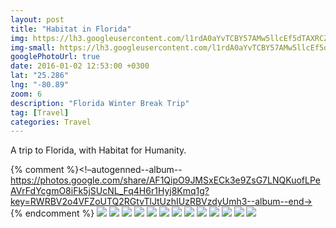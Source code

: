 ```yaml
---
layout: post
title: "Habitat in Florida"
img: https://lh3.googleusercontent.com/l1rdA0aYvTCBY57AMw5llcEf5dTAXRCZk4vueayTTviMn959xzfb7HeefhXpl-sKV1wOLx0fPhdvVXnoiIVt7hUJzZFWc6bwRzrcJBj3jq7uW8gC5zu-4SRgGd62dMNP8CngNUAF_w=w3264-h1836
img-small: https://lh3.googleusercontent.com/l1rdA0aYvTCBY57AMw5llcEf5dTAXRCZk4vueayTTviMn959xzfb7HeefhXpl-sKV1wOLx0fPhdvVXnoiIVt7hUJzZFWc6bwRzrcJBj3jq7uW8gC5zu-4SRgGd62dMNP8CngNUAF_w
googlePhotoUrl: true
date: 2016-01-02 12:53:00 +0300
lat: "25.286"
lng: "-80.89" 
zoom: 6
description: "Florida Winter Break Trip"
tag: [Travel]
categories: Travel
---
```


A trip to Florida, with Habitat for Humanity.

{% comment %}<!–autogenned--album--https://photos.google.com/share/AF1QipO9JMSxECk3e9ZsG7LNQKuofLPeAVrFdYcgmO8iFk5jSUcNL_Fq4H6r1Hyj8Kmq1g?key=RWRBV2o4VFZoUTQ2RGtvTlJtUzhIUzRBVzdyUmh3--album--end->
{% endcomment %}
<a data-fancybox="gallery" href="https://lh3.googleusercontent.com/l1rdA0aYvTCBY57AMw5llcEf5dTAXRCZk4vueayTTviMn959xzfb7HeefhXpl-sKV1wOLx0fPhdvVXnoiIVt7hUJzZFWc6bwRzrcJBj3jq7uW8gC5zu-4SRgGd62dMNP8CngNUAF_w=w3264-h1836"><img src="https://lh3.googleusercontent.com/l1rdA0aYvTCBY57AMw5llcEf5dTAXRCZk4vueayTTviMn959xzfb7HeefhXpl-sKV1wOLx0fPhdvVXnoiIVt7hUJzZFWc6bwRzrcJBj3jq7uW8gC5zu-4SRgGd62dMNP8CngNUAF_w=w200-h200"></a>
<a data-fancybox="gallery" href="https://lh3.googleusercontent.com/8TIu0d7MyTCEM2K2fv1ClvfJUqJ5wfcXgKSkvISvi909904MAgiILdKWsxiKnbYWE-qkTpBVyWN7ekQHgJEaTRs6MjDY2IV4qADrSSocCYey70dE_WlQBZL3gOtZl2Q1nTvZ1bPlqg=w1836-h3264"><img src="https://lh3.googleusercontent.com/8TIu0d7MyTCEM2K2fv1ClvfJUqJ5wfcXgKSkvISvi909904MAgiILdKWsxiKnbYWE-qkTpBVyWN7ekQHgJEaTRs6MjDY2IV4qADrSSocCYey70dE_WlQBZL3gOtZl2Q1nTvZ1bPlqg=w200-h200"></a>
<a data-fancybox="gallery" href="https://lh3.googleusercontent.com/_c8ZgxEIYKxxgvbVIL8Qh0a6VAE7JqAJKEX3CGsXfxF-p82xVUsibprjp2VwnXfV953NWFDYXjzr7kcZY-dxFt1rA-FAGC8NxuPK7EEFxq4TARbN3CqaZGrG1WYKjcf4udAcj-p6Rg=w3264-h1836"><img src="https://lh3.googleusercontent.com/_c8ZgxEIYKxxgvbVIL8Qh0a6VAE7JqAJKEX3CGsXfxF-p82xVUsibprjp2VwnXfV953NWFDYXjzr7kcZY-dxFt1rA-FAGC8NxuPK7EEFxq4TARbN3CqaZGrG1WYKjcf4udAcj-p6Rg=w200-h200"></a>
<a data-fancybox="gallery" href="https://lh3.googleusercontent.com/Ki2VZXGqy6jq7pcL2nZj5HzkcjfNfzaAH9EFmOuDm7kqyA5XGZVKc9TgtoBwGhwf-ZT_HsFydKCLMufEtYctGsUmUJ63cbYnuwO9xb2wB4kb-1T-KbmMwZq35VCByz-CF00JpKnplw=w1836-h3264"><img src="https://lh3.googleusercontent.com/Ki2VZXGqy6jq7pcL2nZj5HzkcjfNfzaAH9EFmOuDm7kqyA5XGZVKc9TgtoBwGhwf-ZT_HsFydKCLMufEtYctGsUmUJ63cbYnuwO9xb2wB4kb-1T-KbmMwZq35VCByz-CF00JpKnplw=w200-h200"></a>
<a data-fancybox="gallery" href="https://lh3.googleusercontent.com/XruTf0bzmSk3gsDq0eWgARhVAvQXH-BgJGiFU3UL-5XRx63d3gA8QqKvLcdQRg0HWVY5vrS-NbmvDcgU0fMf5EmZhe0eIdLZVDviHiJOzfc_2K1gobW3m50A7XSeprw3kDtpnYWwKw=w1836-h3264"><img src="https://lh3.googleusercontent.com/XruTf0bzmSk3gsDq0eWgARhVAvQXH-BgJGiFU3UL-5XRx63d3gA8QqKvLcdQRg0HWVY5vrS-NbmvDcgU0fMf5EmZhe0eIdLZVDviHiJOzfc_2K1gobW3m50A7XSeprw3kDtpnYWwKw=w200-h200"></a>
<a data-fancybox="gallery" href="https://lh3.googleusercontent.com/U6uF4IpjQPaii9VcO9ks--Hz_rIOcAbTAELfyO_TMZALZhG1W1je7wMgUk7Wohv9bvwIJA-elFveJBlFoGzq98r4JVf0Hv0j2ZB8x7UG_ZY6XAN6uoxCTr0IBiWFmTzYKxdaSlQJdA=w3264-h1836"><img src="https://lh3.googleusercontent.com/U6uF4IpjQPaii9VcO9ks--Hz_rIOcAbTAELfyO_TMZALZhG1W1je7wMgUk7Wohv9bvwIJA-elFveJBlFoGzq98r4JVf0Hv0j2ZB8x7UG_ZY6XAN6uoxCTr0IBiWFmTzYKxdaSlQJdA=w200-h200"></a>
<a data-fancybox="gallery" href="https://lh3.googleusercontent.com/SRCBSS9-JLgTjqvKIrVRHcCBr7rky6TwT3f3MCpxxle8kEUnLx1xEeI4FY1xviJMHGfEOa_NuYeXZHandTmqLzEePyLwaIVeZlWtzvM8fGYWdMEfRq945u5T8qgPB_a_IM2lWxuXZQ=w1836-h3264"><img src="https://lh3.googleusercontent.com/SRCBSS9-JLgTjqvKIrVRHcCBr7rky6TwT3f3MCpxxle8kEUnLx1xEeI4FY1xviJMHGfEOa_NuYeXZHandTmqLzEePyLwaIVeZlWtzvM8fGYWdMEfRq945u5T8qgPB_a_IM2lWxuXZQ=w200-h200"></a>
<a data-fancybox="gallery" href="https://lh3.googleusercontent.com/NBFnjRNpLuXeawPM1Eqhx0IVteIBEdhmFJd3p8ApDsvv6j_Q1u08kkLBCCagwOO4_0XViZUGzkuK7lIMYFMpcwhjguFgO5-Emzgu9F_akRP9rQqIMK5stLGL1iOfWpYJXrUqS3_7Pw=w1836-h3264"><img src="https://lh3.googleusercontent.com/NBFnjRNpLuXeawPM1Eqhx0IVteIBEdhmFJd3p8ApDsvv6j_Q1u08kkLBCCagwOO4_0XViZUGzkuK7lIMYFMpcwhjguFgO5-Emzgu9F_akRP9rQqIMK5stLGL1iOfWpYJXrUqS3_7Pw=w200-h200"></a>
<a data-fancybox="gallery" href="https://lh3.googleusercontent.com/LbpDy6Ed4nLALXagAAfkXz0l0pmiYtMZYnpttiQzJzt1RmxrYkXHujoBSYyglHHX-j0ehCETFMgEPeADEo-VfH-CghAn-6gHbhn3wabuHvaFbM7yfzSopTYTSbOzmzwuNX7NFwHpxQ=w3264-h1836"><img src="https://lh3.googleusercontent.com/LbpDy6Ed4nLALXagAAfkXz0l0pmiYtMZYnpttiQzJzt1RmxrYkXHujoBSYyglHHX-j0ehCETFMgEPeADEo-VfH-CghAn-6gHbhn3wabuHvaFbM7yfzSopTYTSbOzmzwuNX7NFwHpxQ=w200-h200"></a>
<a data-fancybox="gallery" href="https://lh3.googleusercontent.com/VepOdQ3BBhEZ546aTnrLKZFQC6sKQo_zU8PJC6KpSxEZOx8H7rDfT_tuoKMw4LHt4bVIB6DDXlYlaAxIA9oGw2a6LEqmVJuu_-1_8MoZJco93Dq_837m0LkxsxSiacUzGZlxsBkXpA=w3264-h1836"><img src="https://lh3.googleusercontent.com/VepOdQ3BBhEZ546aTnrLKZFQC6sKQo_zU8PJC6KpSxEZOx8H7rDfT_tuoKMw4LHt4bVIB6DDXlYlaAxIA9oGw2a6LEqmVJuu_-1_8MoZJco93Dq_837m0LkxsxSiacUzGZlxsBkXpA=w200-h200"></a>
<a data-fancybox="gallery" href="https://lh3.googleusercontent.com/x6Gk2q0ytG0hiMUZ1yESDwKFcMFQwWKbqOdZTMk8cYPUAiwpC-fCf5irKyLf2hgYCNenhESs1AtFTME90O1hrDLfRsB8dTlEupPKezHDDYGfpk2yCYS6RHpCeKX3pDCoyB6XYcH91g=w1836-h3264"><img src="https://lh3.googleusercontent.com/x6Gk2q0ytG0hiMUZ1yESDwKFcMFQwWKbqOdZTMk8cYPUAiwpC-fCf5irKyLf2hgYCNenhESs1AtFTME90O1hrDLfRsB8dTlEupPKezHDDYGfpk2yCYS6RHpCeKX3pDCoyB6XYcH91g=w200-h200"></a>
<a data-fancybox="gallery" href="https://lh3.googleusercontent.com/CbEv23gN70jgPasQ5rn9aQGR2hnIZe93c-JSEBDLJ-oUM6lWAZwW8wlcJAmJQUAvpX91_EfG6v5VUiLe7NNoKqoLxRm_X7CQmcrOvC7549W5fqWuKBVkA0cMCH6AxboGt6sUE_6krQ=w3264-h1836"><img src="https://lh3.googleusercontent.com/CbEv23gN70jgPasQ5rn9aQGR2hnIZe93c-JSEBDLJ-oUM6lWAZwW8wlcJAmJQUAvpX91_EfG6v5VUiLe7NNoKqoLxRm_X7CQmcrOvC7549W5fqWuKBVkA0cMCH6AxboGt6sUE_6krQ=w200-h200"></a>
<a data-fancybox="gallery" href="https://lh3.googleusercontent.com/ETLO8VryJ8K3f5BeBBkZRkR0Jd1FuGbu70BIw3wZ9Cm95awH77hPoue7ExT86aS_R2-xVPB32vuK3pb3ZjCfXIesaLtMhapqPmtY5dknalmv2BD1pPSR646USiQRfz0ADC1G4ss6Eg=w3264-h1836"><img src="https://lh3.googleusercontent.com/ETLO8VryJ8K3f5BeBBkZRkR0Jd1FuGbu70BIw3wZ9Cm95awH77hPoue7ExT86aS_R2-xVPB32vuK3pb3ZjCfXIesaLtMhapqPmtY5dknalmv2BD1pPSR646USiQRfz0ADC1G4ss6Eg=w200-h200"></a>
